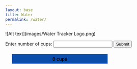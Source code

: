 ```yaml
---
layout: base
title: Water 
permalink: /water/
---
```

![Alt text](images/Water Tracker Logo.png)
<html lang="en">
<head>
    <meta charset="UTF-8">
    <meta name="viewport" content="width=device-width, initial-scale=1.0">
    <style>
        #progress-bar-container {
            width: 300px;
            height: 30px;
            border: 1px solid #ccc;
            margin: 20px;
            position: relative;
            overflow: hidden;
        }
        #progress-bar {
            height: 100%;
            background-color: #0a4dab;
            transition: width 0.9s ease-in-out;
        }
        #progress-text {
            position: absolute;
            top: 50%;
            left: 50%;
            transform: translate(-50%, -50%);
            color: #000;
            font-weight: bold;
        }
        #cup-info {
            margin-top: 10px;
        }
    </style>
</head>
<body>
    <div class="purple-form">
        <label for="cupInput">Enter number of cups: </label>
        <input type="number" id="cupInput" min="0">
        <input type="submit" onclick="updateProgressBar()" value="Submit">
    </div>
    <div id="progress-bar-container">
        <div id="progress-bar"></div>
        <div id="progress-text">0 cups</div>
    </div>
    <div id="cup-info"></div>
    </div>
    <script>
        let totalCups = 0;
        function updateProgressBar() {
            const inputElement = document.getElementById('cupInput');
            const progressBar = document.getElementById('progress-bar');
            const progressText = document.getElementById('progress-text');
            const cupInfo = document.getElementById('cup-info');
            const maxCups = 10;
            const cups = parseInt(inputElement.value);
            if (!isNaN(cups) && cups >= 0 && cups <= maxCups) {
                totalCups += cups;
                const percentage = (totalCups / maxCups) * 100;
                progressBar.style.width = percentage + '%';
                progressText.innerText = totalCups + ' cups';
                if (totalCups >= 8) {
                    progressBar.style.width = '100%';
                }
                cupInfo.innerText = 'You have drank ' + totalCups + ' cups.';
                inputElement.value = '';
            }
        }
    </script>
</body>
</html>
